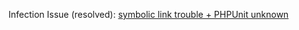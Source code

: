 Infection Issue (resolved): [symbolic link trouble + PHPUnit unknown](https://github.com/infection/infection/issues/778)
